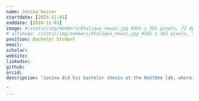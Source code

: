 ```yaml
---
name: Janina Geiser
startdate: [2023-11-01]
enddate: [2024-11-01]
image: #/static/img/members/khalique_newaz.jpg #365 x 365 pixels, 72 dpi
# altimage: /static/img/members/khalique_newaz.jpg #365 x 365 pixels, 72 dpi
position: Bachelor Student
email:
scholar:
website:
linkedin:
github:
orcid:
description: "Janina did his bachelor thesis at the NeStOme lab, where she evaluated recent computational methods for predicting whether a protein is a transcription factor or not.

"
---
```

